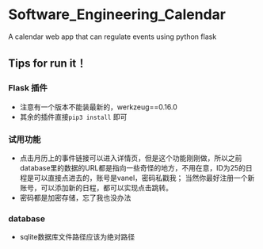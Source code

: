 # Software_Engineering_Calendar
A calendar web app that can regulate events using python flask

## Tips for run it！
### Flask 插件
- 注意有一个版本不能装最新的，werkzeug==0.16.0
- 其余的插件直接`pip3 install` 即可
### 试用功能
- 点击月历上的事件链接可以进入详情页，但是这个功能刚刚做，所以之前database里的数据的URL都是指向一些奇怪的地方，不用在意，ID为25的日程是可以直接点进去的，账号是vanel，密码私戳我；
当然你最好注册一个新账号，可以添加新的日程，都可以实现点击跳转。
- 密码都是加密存储，忘了我也没办法
### database
- sqlite数据库文件路径应该为绝对路径

